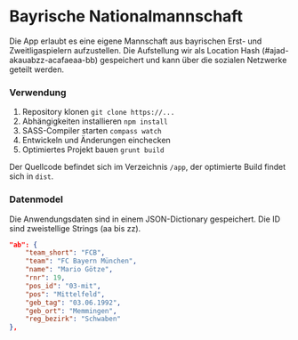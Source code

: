 # Bayrische Nationalmannschaft

Die App erlaubt es eine eigene Mannschaft aus bayrischen Erst- und Zweitligaspielern aufzustellen. Die Aufstellung wir als Location Hash (#ajad-akauabzz-acafaeaa-bb) gespeichert und kann über die sozialen Netzwerke geteilt werden.

### Verwendung
1. Repository klonen `git clone https://...`
2. Abhängigkeiten installieren `npm install`
4. SASS-Compiler starten `compass watch`
5. Entwickeln und Änderungen einchecken
6. Optimiertes Projekt bauen `grunt build`

Der Quellcode befindet sich im Verzeichnis `/app`, der optimierte Build findet sich in `dist`.

### Datenmodel
Die Anwendungsdaten sind in einem JSON-Dictionary gespeichert. Die ID sind zweistellige Strings (aa bis zz). 

```json
"ab": {
    "team_short": "FCB",
    "team": "FC Bayern München",
    "name": "Mario Götze",
    "rnr": 19,
    "pos_id": "03-mit",
    "pos": "Mittelfeld",
    "geb_tag": "03.06.1992",
    "geb_ort": "Memmingen",
    "reg_bezirk": "Schwaben"
},

```

